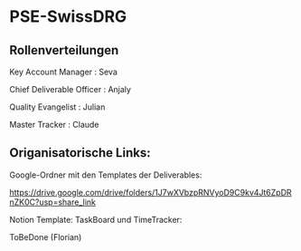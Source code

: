 # PSE-SwissDRG
## Rollenverteilungen

Key Account Manager :       Seva

Chief Deliverable Officer : Anjaly

Quality Evangelist :        Julian

Master Tracker :            Claude

## Origanisatorische Links:

Google-Ordner mit den Templates der Deliverables:

https://drive.google.com/drive/folders/1J7wXVbzpRNVyoD9C9kv4Jt6ZpDRnZK0C?usp=share_link

Notion Template: TaskBoard und TimeTracker:

ToBeDone (Florian)

